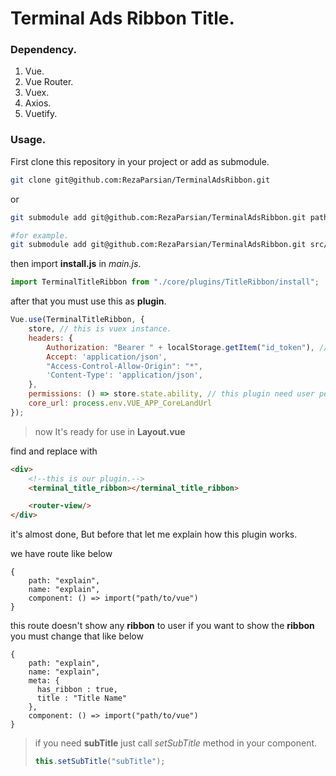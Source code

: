 # Terminal Ads Ribbon Title.

### Dependency.

1. Vue.
2. Vue Router.
3. Vuex.
4. Axios.
5. Vuetify.

### Usage.
First clone this repository in your project or add as submodule.

```bash
git clone git@github.com:RezaParsian/TerminalAdsRibbon.git
```

or

```bash
git submodule add git@github.com:RezaParsian/TerminalAdsRibbon.git path/where/you/want

#for example.
git submodule add git@github.com:RezaParsian/TerminalAdsRibbon.git src/core/plugins/TitleRibbon
```

then import **install.js** in _main.js_.

```javascript
import TerminalTitleRibbon from "./core/plugins/TitleRibbon/install";
```

after that you must use this as **plugin**.

```javascript
Vue.use(TerminalTitleRibbon, {
    store, // this is vuex instance.
    headers: {
        Authorization: "Bearer " + localStorage.getItem("id_token"), // send Authorization with Bearer anytime.
        Accept: 'application/json',
        "Access-Control-Allow-Origin": "*",
        'Content-Type': 'application/json',
    },
    permissions: () => store.state.ability, // this plugin need user permission for check user access.
    core_url: process.env.VUE_APP_CoreLandUrl
});
```

> now It's ready for use in **Layout.vue**

find _<router-view/>_ and replace with

```html
<div>
    <!--this is our plugin.-->
    <terminal_title_ribbon></terminal_title_ribbon> 

    <router-view/>
</div>
```

it's almost done, But before that let me explain how this plugin works.

we have route like below

```jsonpath
{
    path: "explain",
    name: "explain",
    component: () => import("path/to/vue")
}
```

this route doesn't show any **ribbon** to user if you want to show the **ribbon** you must change that like below

```jsonpath
{
    path: "explain",
    name: "explain",
    meta: {
      has_ribbon : true,
      title : "Title Name"
    },
    component: () => import("path/to/vue")
}
```

> if you need **subTitle** just call _setSubTitle_ method in your component.
> ```js
> this.setSubTitle("subTitle");
> ```